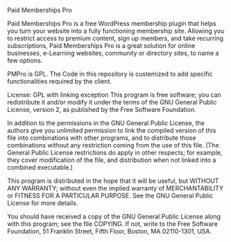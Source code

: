 Paid Memberships Pro 

Paid Memberships Pro is a free WordPress membership plugin that helps you turn your website into a fully functioning membership site. Allowing you to restrict access to premium content, sign up members, and take recurring subscriptions, Paid Memberships Pro is a great solution for online businesses, e-Learning websites, community or directory sites, to name a few options.

PMPro is GPL. The Code in this repository is custemized to add specific functionalities required by the client. 


License: GPL with linking exception
This program is free software; you can redistribute it and/or modify it under the terms of the GNU General Public License, version 2, as published by the Free Software Foundation.

In addition to the permissions in the GNU General Public License, the authors give you unlimited permission to link the compiled version of this file into combinations with other programs, and to distribute those combinations without any restriction coming from the use of this file. (The General Public License restrictions do apply in other respects; for example, they cover modification of the file, and distribution when not linked into a combined executable.)

This program is distributed in the hope that it will be useful, but WITHOUT ANY WARRANTY; without even the implied warranty of MERCHANTABILITY or FITNESS FOR A PARTICULAR PURPOSE. See the GNU General Public License for more details.

You should have received a copy of the GNU General Public License along with this program; see the file COPYING. If not, write to the Free Software Foundation, 51 Franklin Street, Fifth Floor, Boston, MA 02110-1301, USA.
